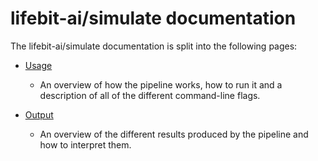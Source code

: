# lifebit-ai/simulate documentation

The lifebit-ai/simulate documentation is split into the following pages:

* [Usage](usage.md)
  * An overview of how the pipeline works, how to run it and a description of all of the different command-line flags.


* [Output](output.md)
  * An overview of the different results produced by the pipeline and how to interpret them.


